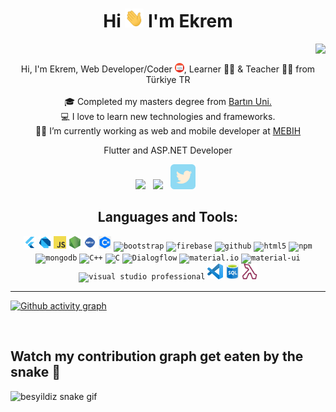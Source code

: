 <h1 align="center">Hi <img height="30" src="https://raw.githubusercontent.com/ABSphreak/ABSphreak/master/gifs/Hi.gif" width="30px"> I'm Ekrem </h1>
<img align="right" src="https://visitor-badge.laobi.icu/badge?page_id=besyildiz">


<br>
<p align="center">
  Hi, I'm Ekrem, Web Developer/Coder  <img alt="coder" title="coder" height="15" src="https://raw.githubusercontent.com/besyildiz/besyildiz/main/.github/harici/coder.png">,  Learner 👨‍💻 &  Teacher 🦸‍♂️ from Türkiye TR
  <br>
  <br>
  🎓 Completed my masters degree from <a href="https://www..bartin.edu.tr/"> Bartın Uni.</a>
  <br>
  💻 I love to learn new technologies and frameworks.
  <br>
  🧑‍💼 I’m currently working as web and mobile developer at <a href="http://www.mebih.com/"> MEBIH </a>
  <br>
</p>




<p align="center">Flutter and ASP.NET Developer</p>

<p align='center'> 
  <a href="https://www.instagram.com/egulcu/"><img height="40" src="https://upload.wikimedia.org/wikipedia/commons/thumb/e/e7/Instagram_logo_2016.svg/768px-Instagram_logo_2016.svg.png"></a>&nbsp;&nbsp;
  <a href="https://www.linkedin.com/in/mehterli/"><img height="40" src="https://www.vectorico.com/wp-content/uploads/2018/02/LinkedIn-Icon-squircle.png"></a>&nbsp;&nbsp;  <a href="https://www.twitter.com/egulcu/"><img height="40" src="https://raw.githubusercontent.com/besyildiz/besyildiz/main/.github/harici/twitter.png"></a>&nbsp;&nbsp;
</p>

<h2 align="center">Languages and Tools:</h2>
<p align='center'>
<code><img alt="Flutter" title="Flutter" height="20" src="https://raw.githubusercontent.com/github/explore/80688e429a7d4ef2fca1e82350fe8e3517d3494d/topics/flutter/flutter.png"></code>
<code><img alt="dart" title="dart" height="20" src="https://raw.githubusercontent.com/github/explore/80688e429a7d4ef2fca1e82350fe8e3517d3494d/topics/dart/dart.png"></code>
<code><img alt="javascript" title="javascript" height="20" src="https://raw.githubusercontent.com/github/explore/80688e429a7d4ef2fca1e82350fe8e3517d3494d/topics/javascript/javascript.png"></code>
<code><img alt="nodejs" title="nodejs" height="20" src="https://raw.githubusercontent.com/github/explore/80688e429a7d4ef2fca1e82350fe8e3517d3494d/topics/nodejs/nodejs.png"></code>
<code><img alt="asp.net" title="asp.net" height="20" src="https://github.com/besyildiz/besyildiz/blob/main/.github/harici/asp_net.png"></code>
 <code><img alt="C#" title="C#" height="20" src="https://github.com/besyildiz/besyildiz/blob/main/.github/harici/c__.png"></code>
<code><img alt="bootstrap" title="bootstrap" height="20" src="https://raw.githubusercontent.com/tkswann2/tech-logos/master/bootstrap.png"></code>
<code><img alt="firebase" title="firebase" height="20" src="https://github.com/tkswann2/tech-logos/blob/master/firebase.png?raw=true"></code>
<code><img alt="github" title="github" height="20" src="https://github.com/tkswann2/tech-logos/blob/master/github.png?raw=true"></code>
<code><img alt="html5" title="html5" height="20" src="https://github.com/tkswann2/tech-logos/blob/master/html5.png?raw=true"></code>
<code><img alt="npm" title="npm" height="20" src="https://github.com/tkswann2/tech-logos/blob/master/npm.png?raw=true"></code>
<code><img alt="mongodb" title="mongodb" height="20" src="https://raw.githubusercontent.com/mongodb-js/leaf/master/dist/mongodb-leaf_128x128.png"></code>
<code><img alt="C++" title="C++" height="20" src="https://user-images.githubusercontent.com/11183158/43805223-f23c1250-9a6c-11e8-9677-a45e08df2d7c.png"></code>
<code><img alt="C" title="C" height="20" src="https://camo.githubusercontent.com/6cc41155e58a4eebe7353d524da5ebb0de7aaf4fd4ad45fb9a433c8b41d38c16/68747470733a2f2f747365332e6d6d2e62696e672e6e65742f74683f69643d4f49502e7276756a594b4f546d2d2d5654334b545a775633786748614861267069643d417069"></code>
<code><img alt="Dialogflow" title="Dialogflow" height="20" src="https://camo.githubusercontent.com/d1760f34eedae70adfda61e72305cb0ef56fad2b2fa8511080744771a6204d26/68747470733a2f2f7374617469632e6469616c6f67666c6f772e636f6d2f636f6d6d6f6e2f66617669636f6e2e706e67"></code>
<code><img alt="material.io" title="material.io" height="20" src="https://34epjf3lzxqsddc2k3n1oj77-wpengine.netdna-ssl.com/wp-content/uploads/2016/12/material.io-icon.png"></code>
<code><img alt="material-ui" title="material-ui" height="25" src="https://mui.com/static/logo.svg"></code>
  <code><img alt="visual studio professional" title="visual studio professional" height="25" src="https://raw.githubusercontent.com/besyildiz/besyildiz/main/.github/harici/vsp.ico"></code>
   <code><img alt="visual studio code" title="visual studio code" height="25" src="https://raw.githubusercontent.com/besyildiz/besyildiz/main/.github/harici/vsc.png"></code>
    <code><img alt="sql" title="sql" height="25" src="https://raw.githubusercontent.com/besyildiz/besyildiz/main/.github/harici/sql.png"></code>
    <code><img alt="linq" title="linq" height="25" src="https://raw.githubusercontent.com/besyildiz/besyildiz/main/.github/harici/linq.png"></code>
  
  
  
<hr>

[![Github activity graph](https://activity-graph.herokuapp.com/graph?username=besyildiz&theme=react-dark&hide_border=true&color=BDDFFF&line=6E93B5&point=BDDFFF)](https://github.com/besyildiz)


<br/>

## Watch my contribution graph get eaten by the snake 🐍

<!-- refer this: https://dev.to/mishmanners/how-to-enable-github-actions-on-your-profile-readme-for-a-contribution-graph-4l66 -->
![besyildiz snake gif](https://github.com/besyildiz/besyildiz/blob/output/github-contribution-grid-snake.svg)   
 
